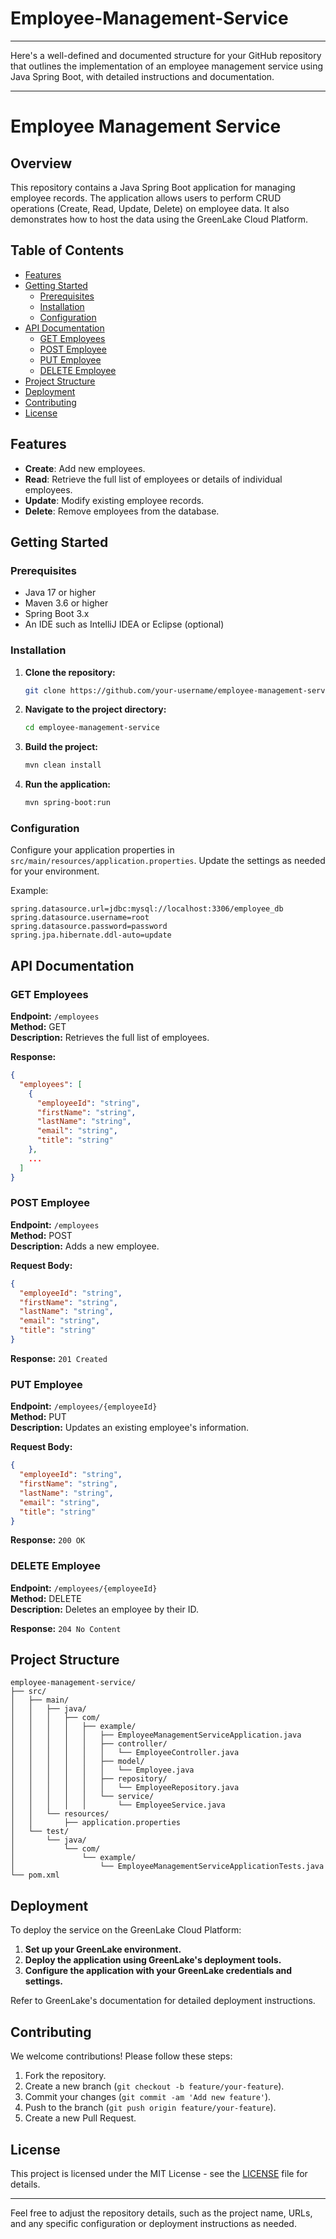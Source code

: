 # Employee-Management-Service
______

Here's a well-defined and documented structure for your GitHub repository that outlines the implementation of an employee management service using Java Spring Boot, with detailed instructions and documentation.

---

# Employee Management Service

## Overview

This repository contains a Java Spring Boot application for managing employee records. The application allows users to perform CRUD operations (Create, Read, Update, Delete) on employee data. It also demonstrates how to host the data using the GreenLake Cloud Platform.

## Table of Contents

- [Features](#features)
- [Getting Started](#getting-started)
  - [Prerequisites](#prerequisites)
  - [Installation](#installation)
  - [Configuration](#configuration)
- [API Documentation](#api-documentation)
  - [GET Employees](#get-employees)
  - [POST Employee](#post-employee)
  - [PUT Employee](#put-employee)
  - [DELETE Employee](#delete-employee)
- [Project Structure](#project-structure)
- [Deployment](#deployment)
- [Contributing](#contributing)
- [License](#license)

## Features

- **Create**: Add new employees.
- **Read**: Retrieve the full list of employees or details of individual employees.
- **Update**: Modify existing employee records.
- **Delete**: Remove employees from the database.

## Getting Started

### Prerequisites

- Java 17 or higher
- Maven 3.6 or higher
- Spring Boot 3.x
- An IDE such as IntelliJ IDEA or Eclipse (optional)

### Installation

1. **Clone the repository:**

   ```bash
   git clone https://github.com/your-username/employee-management-service.git
   ```

2. **Navigate to the project directory:**

   ```bash
   cd employee-management-service
   ```

3. **Build the project:**

   ```bash
   mvn clean install
   ```

4. **Run the application:**

   ```bash
   mvn spring-boot:run
   ```

### Configuration

Configure your application properties in `src/main/resources/application.properties`. Update the settings as needed for your environment.

Example:

```properties
spring.datasource.url=jdbc:mysql://localhost:3306/employee_db
spring.datasource.username=root
spring.datasource.password=password
spring.jpa.hibernate.ddl-auto=update
```

## API Documentation

### GET Employees

**Endpoint:** `/employees`  
**Method:** GET  
**Description:** Retrieves the full list of employees.

**Response:**

```json
{
  "employees": [
    {
      "employeeId": "string",
      "firstName": "string",
      "lastName": "string",
      "email": "string",
      "title": "string"
    },
    ...
  ]
}
```

### POST Employee

**Endpoint:** `/employees`  
**Method:** POST  
**Description:** Adds a new employee.

**Request Body:**

```json
{
  "employeeId": "string",
  "firstName": "string",
  "lastName": "string",
  "email": "string",
  "title": "string"
}
```

**Response:** `201 Created`

### PUT Employee

**Endpoint:** `/employees/{employeeId}`  
**Method:** PUT  
**Description:** Updates an existing employee's information.

**Request Body:**

```json
{
  "employeeId": "string",
  "firstName": "string",
  "lastName": "string",
  "email": "string",
  "title": "string"
}
```

**Response:** `200 OK`

### DELETE Employee

**Endpoint:** `/employees/{employeeId}`  
**Method:** DELETE  
**Description:** Deletes an employee by their ID.

**Response:** `204 No Content`

## Project Structure

```plaintext
employee-management-service/
├── src/
│   ├── main/
│   │   ├── java/
│   │   │   ├── com/
│   │   │   │   ├── example/
│   │   │   │   │   ├── EmployeeManagementServiceApplication.java
│   │   │   │   │   ├── controller/
│   │   │   │   │   │   └── EmployeeController.java
│   │   │   │   │   ├── model/
│   │   │   │   │   │   └── Employee.java
│   │   │   │   │   ├── repository/
│   │   │   │   │   │   └── EmployeeRepository.java
│   │   │   │   │   └── service/
│   │   │   │   │       └── EmployeeService.java
│   │   └── resources/
│   │       ├── application.properties
│   └── test/
│       └── java/
│           └── com/
│               └── example/
│                   └── EmployeeManagementServiceApplicationTests.java
└── pom.xml
```

## Deployment

To deploy the service on the GreenLake Cloud Platform:

1. **Set up your GreenLake environment.**
2. **Deploy the application using GreenLake's deployment tools.**
3. **Configure the application with your GreenLake credentials and settings.**

Refer to GreenLake's documentation for detailed deployment instructions.

## Contributing

We welcome contributions! Please follow these steps:

1. Fork the repository.
2. Create a new branch (`git checkout -b feature/your-feature`).
3. Commit your changes (`git commit -am 'Add new feature'`).
4. Push to the branch (`git push origin feature/your-feature`).
5. Create a new Pull Request.

## License

This project is licensed under the MIT License - see the [LICENSE](LICENSE) file for details.

---

Feel free to adjust the repository details, such as the project name, URLs, and any specific configuration or deployment instructions as needed.
